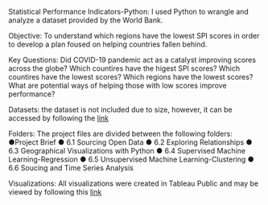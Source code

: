 Statistical Performance Indicators-Python: I used Python to wrangle and analyze a dataset provided by the World Bank.

Objective: To understand which regions have the lowest SPI scores in order to develop a plan foused on helping countries fallen behind.

Key Questions: Did COVID-19 pandemic act as a catalyst improving scores across the globe? Which countires have the higest SPI scores? Which countires have the lowest scores? Which regions have the lowest scores? What are potential ways of helping those with low scores improve performance?

Datasets: the dataset is not included due to size, however, it can be accessed by following the [link](https://datacatalog.worldbank.org/search/dataset/0037996/Statistical-Performance-Indicators)

Folders: The project files are divided between the following folders: ●Project Brief ● 6.1 Sourcing Open Data ● 6.2 Exploring Relationships ● 6.3 Geographical Visualizations with Python ● 6.4 Supervised Machine Learning-Regression ● 6.5 Unsupervised Machine Learning-Clustering ● 6.6 Soucing and Time Series Analysis

Visualizations: All visualizations were created in Tableau Public and may be viewed by following this [link](https://public.tableau.com/app/profile/sam.abgaryan/viz/WorldBankSPIScores/WorldBankSPIScores?publish=yes)

